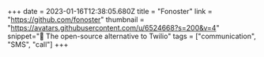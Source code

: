 +++
date = 2023-01-16T12:38:05.680Z
title = "Fonoster"
link = "https://github.com/fonoster"
thumbnail = "https://avatars.githubusercontent.com/u/6524668?s=200&v=4"
snippet="🚀 The open-source alternative to Twilio"
tags = ["communication", "SMS", "call"]
+++
